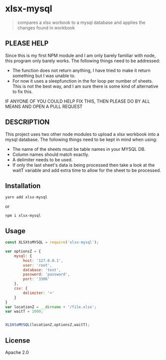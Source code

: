 # xlsx-mysql

> compares a xlsx worbook to a mysql database and applies the changes found in workbook

## PLEASE HELP

Since this is my first NPM module and I am only barely familiar with node, this program only barely works. The following things need to be addressed:
* The function does not return anything, I have tried to make it return something but I was unable to.
* For now it uses a sleepfunction in the for loop per number of sheets. This is not the best way, and I am sure there is some kind of alternative to fix this.

IF ANYONE OF YOU COULD HELP FIX THIS, THEN PLEASE DO BY ALL MEANS AND OPEN A PULL REQUEST

## DESCRIPTION
This project uses two other node modules to upload a xlsx workbook into a mysql database.
The following things need to be kept in mind when using:
* The name of the sheets must be table names in your MYSQL DB.
* Column names should match exactly.
* A delimiter needs to be used.
* If only the last sheet's data is being processed then take a look at the waitT variable and add extra time to allow for the sheet to be processed.

## Installation 
```
yarn add xlsx-mysql
```
or
```
npm i xlsx-mysql
```
## Usage

```js
const XLSXtoMYSQL = require('xlsx-mysql');

var optionsZ = {
    mysql: {
        host: '127.0.0.1',
        user: 'root',
        database: 'test',
        password: 'password',
        port: '3306'
    },
    csv: {
        delimiter: '+'
    }
}
var locationZ = __dirname + '/file.xlsx';
var waitT = 1000;


XLSXtoMYSQL(locationZ,optionsZ,waitT);
```

## License

Apache 2.0
